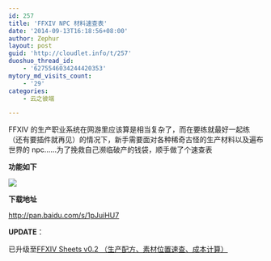 ```yaml
---
id: 257
title: 'FFXIV NPC 材料速查表'
date: '2014-09-13T16:18:56+08:00'
author: Zephur
layout: post
guid: 'http://cloudlet.info/t/257'
duoshuo_thread_id:
    - '6275546034244420353'
mytory_md_visits_count:
    - '29'
categories:
    - 云之彼端

---
```


FFXIV 的生产职业系统在网游里应该算是相当复杂了，而在要练就最好一起练（还有要插件就再见）的情况下，新手需要面对各种稀奇古怪的生产材料以及遍布世界的 npc……为了挽救自己濒临破产的钱袋，顺手做了个速查表

<!-- more -->

**功能如下**

[![](http://s0.cloudlet.info/201409/2840/47418_z.jpg)](http://s0.cloudlet.info/201409/2840/47418_o.jpg)

**下载地址**

[](http://pan.baidu.com/s/1pJuiHU7)<http://pan.baidu.com/s/1pJuiHU7>

**UPDATE**：

已升级至[FFXIV Sheets v0.2 （生产配方、素材位置速查、成本计算）](http://cloudlet.info/t/261)